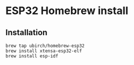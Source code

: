 # ESP32 Homebrew install

## Installation

    brew tap ubirch/homebrew-esp32
    brew install xtensa-esp32-elf
    brew install esp-idf